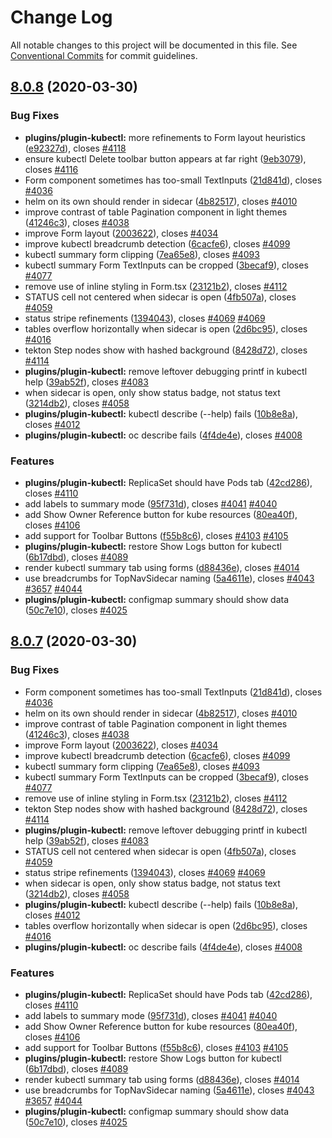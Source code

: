 # Change Log

All notable changes to this project will be documented in this file.
See [Conventional Commits](https://conventionalcommits.org) for commit guidelines.

## [8.0.8](https://github.com/kui-shell/plugin-kubeui/compare/v4.5.0...v8.0.8) (2020-03-30)

### Bug Fixes

- **plugins/plugin-kubectl:** more refinements to Form layout heuristics ([e92327d](https://github.com/kui-shell/plugin-kubeui/commit/e92327d)), closes [#4118](https://github.com/kui-shell/plugin-kubeui/issues/4118)
- ensure kubectl Delete toolbar button appears at far right ([9eb3079](https://github.com/kui-shell/plugin-kubeui/commit/9eb3079)), closes [#4116](https://github.com/kui-shell/plugin-kubeui/issues/4116)
- Form component sometimes has too-small TextInputs ([21d841d](https://github.com/kui-shell/plugin-kubeui/commit/21d841d)), closes [#4036](https://github.com/kui-shell/plugin-kubeui/issues/4036)
- helm on its own should render in sidecar ([4b82517](https://github.com/kui-shell/plugin-kubeui/commit/4b82517)), closes [#4010](https://github.com/kui-shell/plugin-kubeui/issues/4010)
- improve contrast of table Pagination component in light themes ([41246c3](https://github.com/kui-shell/plugin-kubeui/commit/41246c3)), closes [#4038](https://github.com/kui-shell/plugin-kubeui/issues/4038)
- improve Form layout ([2003622](https://github.com/kui-shell/plugin-kubeui/commit/2003622)), closes [#4034](https://github.com/kui-shell/plugin-kubeui/issues/4034)
- improve kubectl breadcrumb detection ([6cacfe6](https://github.com/kui-shell/plugin-kubeui/commit/6cacfe6)), closes [#4099](https://github.com/kui-shell/plugin-kubeui/issues/4099)
- kubectl summary form clipping ([7ea65e8](https://github.com/kui-shell/plugin-kubeui/commit/7ea65e8)), closes [#4093](https://github.com/kui-shell/plugin-kubeui/issues/4093)
- kubectl summary Form TextInputs can be cropped ([3becaf9](https://github.com/kui-shell/plugin-kubeui/commit/3becaf9)), closes [#4077](https://github.com/kui-shell/plugin-kubeui/issues/4077)
- remove use of inline styling in Form.tsx ([23121b2](https://github.com/kui-shell/plugin-kubeui/commit/23121b2)), closes [#4112](https://github.com/kui-shell/plugin-kubeui/issues/4112)
- STATUS cell not centered when sidecar is open ([4fb507a](https://github.com/kui-shell/plugin-kubeui/commit/4fb507a)), closes [#4059](https://github.com/kui-shell/plugin-kubeui/issues/4059)
- status stripe refinements ([1394043](https://github.com/kui-shell/plugin-kubeui/commit/1394043)), closes [#4069](https://github.com/kui-shell/plugin-kubeui/issues/4069) [#4069](https://github.com/kui-shell/plugin-kubeui/issues/4069)
- tables overflow horizontally when sidecar is open ([2d6bc95](https://github.com/kui-shell/plugin-kubeui/commit/2d6bc95)), closes [#4016](https://github.com/kui-shell/plugin-kubeui/issues/4016)
- tekton Step nodes show with hashed background ([8428d72](https://github.com/kui-shell/plugin-kubeui/commit/8428d72)), closes [#4114](https://github.com/kui-shell/plugin-kubeui/issues/4114)
- **plugins/plugin-kubectl:** remove leftover debugging printf in kubectl help ([39ab52f](https://github.com/kui-shell/plugin-kubeui/commit/39ab52f)), closes [#4083](https://github.com/kui-shell/plugin-kubeui/issues/4083)
- when sidecar is open, only show status badge, not status text ([3214db2](https://github.com/kui-shell/plugin-kubeui/commit/3214db2)), closes [#4058](https://github.com/kui-shell/plugin-kubeui/issues/4058)
- **plugins/plugin-kubectl:** kubectl describe (--help) fails ([10b8e8a](https://github.com/kui-shell/plugin-kubeui/commit/10b8e8a)), closes [#4012](https://github.com/kui-shell/plugin-kubeui/issues/4012)
- **plugins/plugin-kubectl:** oc describe fails ([4f4de4e](https://github.com/kui-shell/plugin-kubeui/commit/4f4de4e)), closes [#4008](https://github.com/kui-shell/plugin-kubeui/issues/4008)

### Features

- **plugins/plugin-kubectl:** ReplicaSet should have Pods tab ([42cd286](https://github.com/kui-shell/plugin-kubeui/commit/42cd286)), closes [#4110](https://github.com/kui-shell/plugin-kubeui/issues/4110)
- add labels to summary mode ([95f731d](https://github.com/kui-shell/plugin-kubeui/commit/95f731d)), closes [#4041](https://github.com/kui-shell/plugin-kubeui/issues/4041) [#4040](https://github.com/kui-shell/plugin-kubeui/issues/4040)
- add Show Owner Reference button for kube resources ([80ea40f](https://github.com/kui-shell/plugin-kubeui/commit/80ea40f)), closes [#4106](https://github.com/kui-shell/plugin-kubeui/issues/4106)
- add support for Toolbar Buttons ([f55b8c6](https://github.com/kui-shell/plugin-kubeui/commit/f55b8c6)), closes [#4103](https://github.com/kui-shell/plugin-kubeui/issues/4103) [#4105](https://github.com/kui-shell/plugin-kubeui/issues/4105)
- **plugins/plugin-kubectl:** restore Show Logs button for kubectl ([6b17dbd](https://github.com/kui-shell/plugin-kubeui/commit/6b17dbd)), closes [#4089](https://github.com/kui-shell/plugin-kubeui/issues/4089)
- render kubectl summary tab using forms ([d88436e](https://github.com/kui-shell/plugin-kubeui/commit/d88436e)), closes [#4014](https://github.com/kui-shell/plugin-kubeui/issues/4014)
- use breadcrumbs for TopNavSidecar naming ([5a4611e](https://github.com/kui-shell/plugin-kubeui/commit/5a4611e)), closes [#4043](https://github.com/kui-shell/plugin-kubeui/issues/4043) [#3657](https://github.com/kui-shell/plugin-kubeui/issues/3657) [#4044](https://github.com/kui-shell/plugin-kubeui/issues/4044)
- **plugins/plugin-kubectl:** configmap summary should show data ([50c7e10](https://github.com/kui-shell/plugin-kubeui/commit/50c7e10)), closes [#4025](https://github.com/kui-shell/plugin-kubeui/issues/4025)

## [8.0.7](https://github.com/kui-shell/plugin-kubeui/compare/v4.5.0...v8.0.7) (2020-03-30)

### Bug Fixes

- Form component sometimes has too-small TextInputs ([21d841d](https://github.com/kui-shell/plugin-kubeui/commit/21d841d)), closes [#4036](https://github.com/kui-shell/plugin-kubeui/issues/4036)
- helm on its own should render in sidecar ([4b82517](https://github.com/kui-shell/plugin-kubeui/commit/4b82517)), closes [#4010](https://github.com/kui-shell/plugin-kubeui/issues/4010)
- improve contrast of table Pagination component in light themes ([41246c3](https://github.com/kui-shell/plugin-kubeui/commit/41246c3)), closes [#4038](https://github.com/kui-shell/plugin-kubeui/issues/4038)
- improve Form layout ([2003622](https://github.com/kui-shell/plugin-kubeui/commit/2003622)), closes [#4034](https://github.com/kui-shell/plugin-kubeui/issues/4034)
- improve kubectl breadcrumb detection ([6cacfe6](https://github.com/kui-shell/plugin-kubeui/commit/6cacfe6)), closes [#4099](https://github.com/kui-shell/plugin-kubeui/issues/4099)
- kubectl summary form clipping ([7ea65e8](https://github.com/kui-shell/plugin-kubeui/commit/7ea65e8)), closes [#4093](https://github.com/kui-shell/plugin-kubeui/issues/4093)
- kubectl summary Form TextInputs can be cropped ([3becaf9](https://github.com/kui-shell/plugin-kubeui/commit/3becaf9)), closes [#4077](https://github.com/kui-shell/plugin-kubeui/issues/4077)
- remove use of inline styling in Form.tsx ([23121b2](https://github.com/kui-shell/plugin-kubeui/commit/23121b2)), closes [#4112](https://github.com/kui-shell/plugin-kubeui/issues/4112)
- tekton Step nodes show with hashed background ([8428d72](https://github.com/kui-shell/plugin-kubeui/commit/8428d72)), closes [#4114](https://github.com/kui-shell/plugin-kubeui/issues/4114)
- **plugins/plugin-kubectl:** remove leftover debugging printf in kubectl help ([39ab52f](https://github.com/kui-shell/plugin-kubeui/commit/39ab52f)), closes [#4083](https://github.com/kui-shell/plugin-kubeui/issues/4083)
- STATUS cell not centered when sidecar is open ([4fb507a](https://github.com/kui-shell/plugin-kubeui/commit/4fb507a)), closes [#4059](https://github.com/kui-shell/plugin-kubeui/issues/4059)
- status stripe refinements ([1394043](https://github.com/kui-shell/plugin-kubeui/commit/1394043)), closes [#4069](https://github.com/kui-shell/plugin-kubeui/issues/4069) [#4069](https://github.com/kui-shell/plugin-kubeui/issues/4069)
- when sidecar is open, only show status badge, not status text ([3214db2](https://github.com/kui-shell/plugin-kubeui/commit/3214db2)), closes [#4058](https://github.com/kui-shell/plugin-kubeui/issues/4058)
- **plugins/plugin-kubectl:** kubectl describe (--help) fails ([10b8e8a](https://github.com/kui-shell/plugin-kubeui/commit/10b8e8a)), closes [#4012](https://github.com/kui-shell/plugin-kubeui/issues/4012)
- tables overflow horizontally when sidecar is open ([2d6bc95](https://github.com/kui-shell/plugin-kubeui/commit/2d6bc95)), closes [#4016](https://github.com/kui-shell/plugin-kubeui/issues/4016)
- **plugins/plugin-kubectl:** oc describe fails ([4f4de4e](https://github.com/kui-shell/plugin-kubeui/commit/4f4de4e)), closes [#4008](https://github.com/kui-shell/plugin-kubeui/issues/4008)

### Features

- **plugins/plugin-kubectl:** ReplicaSet should have Pods tab ([42cd286](https://github.com/kui-shell/plugin-kubeui/commit/42cd286)), closes [#4110](https://github.com/kui-shell/plugin-kubeui/issues/4110)
- add labels to summary mode ([95f731d](https://github.com/kui-shell/plugin-kubeui/commit/95f731d)), closes [#4041](https://github.com/kui-shell/plugin-kubeui/issues/4041) [#4040](https://github.com/kui-shell/plugin-kubeui/issues/4040)
- add Show Owner Reference button for kube resources ([80ea40f](https://github.com/kui-shell/plugin-kubeui/commit/80ea40f)), closes [#4106](https://github.com/kui-shell/plugin-kubeui/issues/4106)
- add support for Toolbar Buttons ([f55b8c6](https://github.com/kui-shell/plugin-kubeui/commit/f55b8c6)), closes [#4103](https://github.com/kui-shell/plugin-kubeui/issues/4103) [#4105](https://github.com/kui-shell/plugin-kubeui/issues/4105)
- **plugins/plugin-kubectl:** restore Show Logs button for kubectl ([6b17dbd](https://github.com/kui-shell/plugin-kubeui/commit/6b17dbd)), closes [#4089](https://github.com/kui-shell/plugin-kubeui/issues/4089)
- render kubectl summary tab using forms ([d88436e](https://github.com/kui-shell/plugin-kubeui/commit/d88436e)), closes [#4014](https://github.com/kui-shell/plugin-kubeui/issues/4014)
- use breadcrumbs for TopNavSidecar naming ([5a4611e](https://github.com/kui-shell/plugin-kubeui/commit/5a4611e)), closes [#4043](https://github.com/kui-shell/plugin-kubeui/issues/4043) [#3657](https://github.com/kui-shell/plugin-kubeui/issues/3657) [#4044](https://github.com/kui-shell/plugin-kubeui/issues/4044)
- **plugins/plugin-kubectl:** configmap summary should show data ([50c7e10](https://github.com/kui-shell/plugin-kubeui/commit/50c7e10)), closes [#4025](https://github.com/kui-shell/plugin-kubeui/issues/4025)
